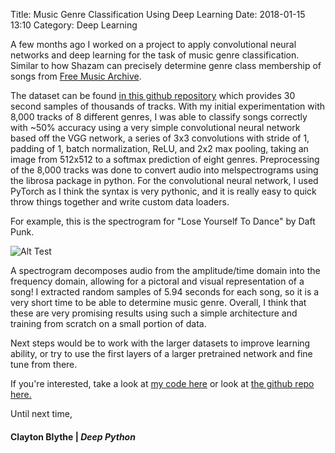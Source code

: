 Title: Music Genre Classification Using Deep Learning 
Date: 2018-01-15 13:10
Category: Deep Learning 

A few months ago I worked on a project to apply convolutional neural networks and deep learning for the task of music genre classification. Similar to how Shazam can precisely determine genre class membership of songs from [Free Music Archive](http://freemusicarchive.org/).  

The dataset can be found [in this github repository](https://github.com/mdeff/fma) which provides 30 second samples of thousands of tracks. With my initial experimentation with 8,000 tracks of 8 different genres, I was able to classify songs correctly with ~50% accuracy using a very simple convolutional neural network based off the VGG network, a series of 3x3 convolutions with stride of 1, padding of 1, batch normalization, ReLU, and 2x2 max pooling, taking an image from 512x512 to a
softmax prediction of eight genres. Preprocessing of the 8,000 tracks was done to convert audio into melspectrograms using the librosa package in python. For the convolutional neural network, I used PyTorch as I think the syntax is very pythonic, and it is really easy to quick throw things together and write custom data loaders. 

For example, this is the spectrogram for "Lose Yourself To Dance" by Daft Punk. 

![Alt Test](https://deepython.com/images/lose_yourself_to_dance.png)

A spectrogram decomposes audio from the amplitude/time domain into the frequency domain, allowing for a pictoral and visual representation of a song! I extracted random samples of 5.94 seconds for each song, so it is a very short time to be able to determine music genre. Overall, I think that these are very promising results using such a simple architecture and training from scratch on a small portion of data.

Next steps would be to work with the larger datasets to improve learning ability, or try to use the first layers of a larger pretrained network and fine tune from there. 

If you're interested, take a look at [my code here](https://github.com/claytonblythe/neuralMusic/blob/master/notebooks/vgg.py) or look at [the github repo here.](https://github.com/claytonblythe/neuralMusic)

Until next time,
#### Clayton Blythe | *Deep Python*
